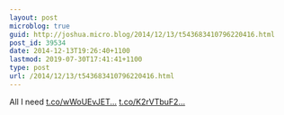 ```yaml
---
layout: post
microblog: true
guid: http://joshua.micro.blog/2014/12/13/t543683410796220416.html
post_id: 39534
date: 2014-12-13T19:26:40+1100
lastmod: 2019-07-30T17:41:41+1100
type: post
url: /2014/12/13/t543683410796220416.html
---
```

All I need [t.co/wWoUEvJET...](http://t.co/wWoUEvJETf) [t.co/K2rVTbuF2...](http://t.co/K2rVTbuF2B)
